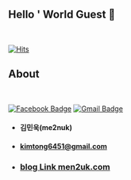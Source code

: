 ## Hello ' World Guest 👋

<br>

[![Hits](https://hits.seeyoufarm.com/api/count/incr/badge.svg?url=https%3A%2F%2Fgithub.com%2Fkimminwyk&count_bg=%2379C83D&title_bg=%23555555&icon=&icon_color=%23E7E7E7&title=hits&edge_flat=false)](https://github.com/kimminwyk)

## About

<br>

<div align=left>

  [![Facebook Badge](https://img.shields.io/badge/facebook-1877f2?style=flat-square&logo=facebook&logoColor=white&link=https://www.facebook.com/kimminwyk)](https://www.facebook.com/profile.php?id=100011527962164)
  [![Gmail Badge](https://img.shields.io/badge/Gmail-d14836?style=flat-square&logo=Gmail&logoColor=white&link=mailto:snugyun01@gmail.com)](mailto:kimtong6451@gmail.com)
	
</div>

+ #### 김민욱(me2nuk)
+ #### kimtong6451@gmail.com
+ ### [blog Link men2uk.com](https://me2nuk.com)
